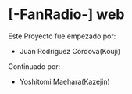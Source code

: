 [-FanRadio-] web
================
Este Proyecto fue empezado por:
 - Juan Rodríguez Cordova(Kouji)
 
Continuado por:

 - Yoshitomi Maehara(Kazejin)

